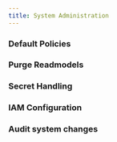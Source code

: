 ```yaml
---
title: System Administration
---
```


### Default Policies

### Purge Readmodels

### Secret Handling

### IAM Configuration

### Audit system changes
